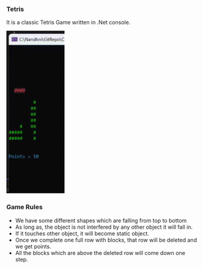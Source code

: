 ### Tetris
It is a classic Tetris Game written in .Net console.

![Tetris Game](https://raw.githubusercontent.com/NandhniV25/ConsoleGames/main/TetrisBlockGame/Overview/TetrisGameGif.gif)

### Game Rules
* We have some different shapes which are falling from top to bottom
* As long as, the object is not interfered by any other object it will fall in.
* If it touches other object, it will become static object.
* Once we complete one full row with blocks, that row will be deleted and we get points.
* All the blocks which are above the deleted row will come down one step.